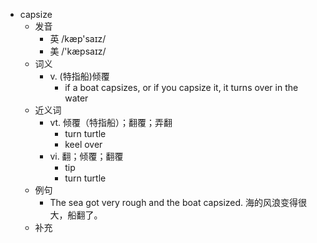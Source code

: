 - capsize
  - 发音
    - 英 /kæp'saɪz/
    - 美 /'kæpsaɪz/
  - 词义
    - v. (特指船)倾覆
      - if a boat capsizes, or if you capsize it, it turns over in the water
  - 近义词
    - vt. 倾覆（特指船）；翻覆；弄翻
      - turn turtle
      - keel over
    - vi. 翻；倾覆；翻覆
      - tip
      - turn turtle
  - 例句
    - The sea got very rough and the boat capsized. 海的风浪变得很大，船翻了。
  - 补充